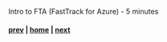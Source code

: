  Intro to FTA (FastTrack for Azure) - 5 minutes

#### [prev](./welcome.md) | [home](./welcome.md)  | [next](./introcaf.md)